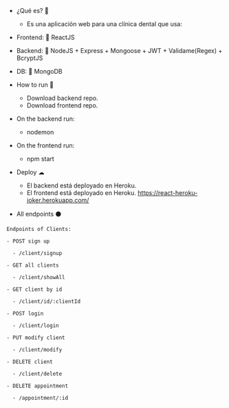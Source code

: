 - ¿Qué es? 🌌
  - Es una aplicación web para una clínica dental que usa:

- Frontend: 🧧 ReactJS
- Backend: 🔸 NodeJS + Express + Mongoose + JWT + Validame(Regex) + BcryptJS
- DB: 🍃 MongoDB

- How to run 🚀
  - Download backend repo.
  - Download frontend repo.
- On the backend run:
  - nodemon
- On the frontend run:
  - npm start

- Deploy ☁
  - El backend está deployado en Heroku. 
  - El frontend está deployado en Heroku. https://react-heroku-joker.herokuapp.com/

- All endpoints ⚫
```
Endpoints of Clients:

- POST sign up

  - /client/signup
  
- GET all clients

  - /client/showAll
  
- GET client by id

  - /client/id/:clientId
  
- POST login

  - /client/login
  
- PUT modify client

  - /client/modify
  
- DELETE client

  - /client/delete

- DELETE appointment

  - /appointment/:id
  ```